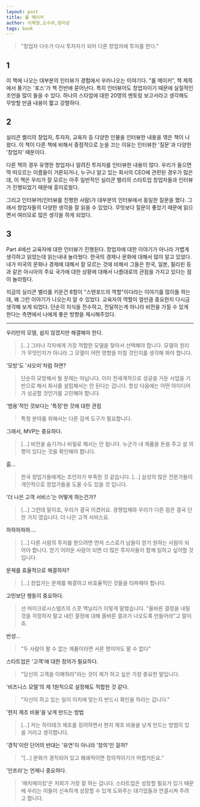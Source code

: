```yaml
---
layout: post
title: 룰 메이커
author: 이제형,오수려,정미녕
tags: book
---
```


> "창업자 다수가 다시 투자자가 되어 다른 창업자에 투자를 한다."

## 1
이 책에 나오는 대부분의 인터뷰가 경험에서 우러나오는 이야기다. "룰 메이커", 책 제목에서 풍기는 '포스'가 책 전반에 묻어난다. 특히 인터뷰어도 창업자이기 때문에 실질적인 조언을 많이 들을 수 있다. 하나의 스타업에 대한 20명의 멘토링 보고서라고 생각해도 무방할 만큼 내용이 짧고 강렬하다.

## 2
실리콘 벨리의 창업자, 투자자, 교육자 등 다양한 인물을 인터뷰한 내용을 엮은 책이 나왔다. 이 책이 다른 책에 비해서 중점적으로 눈을 끄는 이유는 인터뷰한 '질문'과 다양한 '창업자' 때문이다.

다른 책의 경우 유명한 창업자나 알려진 투자자를 인터뷰한 내용이 많다. 우리가 들으면 딱 떠오르는 이름들이 거론되거나, 누구나 알고 있는 회사의 CEO에 관련된 경우가 많은데, 이 책은 우리가 잘 모르는 아주 일반적인 실리콘 밸리의 스타트업 창업자들과 인터뷰가 진행되었기 때문에 흥미로웠다.

그리고 인터뷰어(인터뷰를 진행한 사람)가 대부분의 인터뷰에서 동일한 질문을 했다. 그래서 창업자들의 다양한 생각을 잘 읽을 수 있었다. 무엇보다 질문이 좋았기 때문에 읽으면서 여러모로 많은 생각을 하게 되었다.

## 3
Part 4에선 교육자에 대한 인터뷰가 진행된다. 창업자에 대한 이야기가 아니라 가볍게 생각하고 읽었는데 읽는내내 놀라웠다. 한국의 경제나 문화에 대해서 많이 알고 있었다. 내가 미국의 문화나 경제에 대해서 잘 모르는 것에 비해서 그들은 한국, 일본, 필리핀 등과 같은 아시아의 주요 국가에 대한 상황에 대해서 나름대로의 관점을 가지고 있다는 점이 놀라웠다. 

지금의 실리콘 밸리를 키운건 8할이 "스탠포드의 역할"이다라는 이야기를 많이들 하는데, 왜 그런 이야기가 나오는지 알 수 있었다. 교육자의 역할이 얼만큼 중요한지 다시금 생각해 보게 되었다. 단순히 지식을 전수하고, 전달하는게 아니라 비전을 가질 수 있게 한다는 측면에서 나에게 좋은 방향을 제시해주었다.


-----

우리만의 모델, 쉽지 않겠지만 해결해야 한다.
> [...] 그러나 각자에게 가장 적합한 모델을 찾아서 선택해야 합니다. 모델의 원리가 무엇인지가 아니라 그 모델이 어떤 영향을 미칠 것인지를 생각해 봐야 합니다.

'모방'도 '샤오미'처럼 하면?
> 단순히 모방해서 될 문제는 아닙니다. 이미 전세계적으로 성공을 거둔 사업을 기반으로 해서 회사를 설립해서는 안 된다는 겁니다. 항상 다음에는 어떤 아이디어가 성공할 것인가를 고민해야 합니다.

'범용'적인 것보다는 '특정'한 것에 대한 관점
> 특정 분야를 위해서는 다른 검색 도구가 필요합니다.

그래서, MVP는 중요하다.
> [...] 비전을 숨기거나 비밀로 해서는 안 됩니다. 누군가 내 제품을 돈을 주고 살 의향이 있다는 것을 확인해야 합니다.

흠...
> 한국 창업가들에게는 조언자가 부족한 것 같습니다. [...] 삼성의 많은 전문가들이 개인적으로 창업가들을 도울 수도 있을 것 입니다.

'더 나은 고객 서비스'는 어떻게 하는건가?
> [...] 그런데 말이죠, 우리가 결국 이겼어요. 경쟁업체와 우리가 다른 점은 결국 단 한 가지 였습니다. 더 나은 고객 서비스요.

하하하하하....
> [...] 다른 사람의 투자를 받으려면 먼저 스스로가 남들이 얻기 원하는 사람이 되어야 합니다. 얻기 어려운 사람이 되면 더 많은 투자자들이 함께 일하고 싶어할 것입니다.

문제를 효율적으로 해결하자?
> [...] 창업가는 문제를 해결하고 비효율적인 것들을 타파해야 합니다.

고민보단 행동이 중요하다.
> 선 마이크로시스템즈의 스콧 맥닐리가 이렇게 말했습니다. "올바른 결정을 내릴것을 걱정하지 말고 내린 결정에 대해 올바른 결과가 나오도록 만들어라"고 말이죠.

반성...
> "두 사람이 팔 수 없는 제품이라면 서른 명이어도 팔 수 없다"

스타트업은 '고객'에 대한 정의가 필요하다.
> "당신의 고객을 이해하라"라는 것이 제가 하고 싶은 가장 중요한 말입니다.

'비즈니스 모델'의 제 1원칙으로 설정해도 적합한 것 같다.
> "자신이 하고 있는 일이 이치에 맞는지 반드시 확인을 하라는 겁니다."

'현지 제조 비용'을 낮게 만드는 방법
> [...] 저는 하이테크 제조를 장려하면서 현지 제조 비용을 낮게 만드는 방법이 있을 거라고 생각합니다.

'경직'이란 단어의 반대는 '유연'이 아니라 '창의'인 걸까?
> "[...] 문화가 경직되어 있고 폐쇄적이면 창의적이기가 어렵거든요."

'인프라'는 언제나 중요하다.
> '매치메이킹'은 저희가 가장 잘 하는 겁니다. 스타트업은 성장할 필요가 있기 때문에 우리는 이들이 신속하게 성장할 수 있게 도와주는 대기업들과 연결시켜 주려고 합니다.
